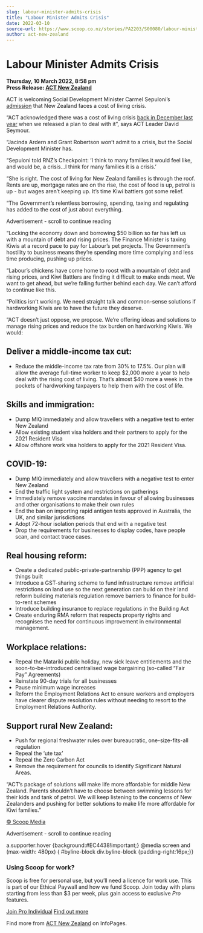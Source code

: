 ```yaml
---
slug: labour-minister-admits-crisis
title: "Labour Minister Admits Crisis"
date: 2022-03-10
source-url: https://www.scoop.co.nz/stories/PA2203/S00080/labour-minister-admits-crisis.htm
author: act-new-zealand
---
```

Labour Minister Admits Crisis
=============================

**Thursday, 10 March 2022, 8:58 pm**  
**Press Release: [ACT New Zealand](https://info.scoop.co.nz/ACT_New_Zealand)**

ACT is welcoming Social Development Minister Carmel Sepuloni’s [admission](https://www.act.org.nz/r?u=P3K5_Wy_KQatCrF7mNfuSEo_OlMYIED2M40V1pCWeOq5w0DWKt4mXCelQYYzgzoGVfTlDV5ZQYcfKEgtZScjl7JGw7wRSiyb0-3r4J4sAqTjR32oDyZ8QyI-ahw4FqG7_vHstUsSzQV46kdV-1yyh16ynFbXXbFKFgVQ0zZvj-p4k86NpHzgD6a9PSzWjYJH&e=154c02be5f7fc7dc73d854cf1d9225ee&utm_source=actnz&utm_medium=email&utm_campaign=labour_minister_admits_crisis&n=2) that New Zealand faces a cost of living crisis.

“ACT acknowledged there was a cost of living crisis [back in December last year](https://www.act.org.nz/act_tackles_the_cost_of_living_crisis?e=154c02be5f7fc7dc73d854cf1d9225ee&utm_source=actnz&utm_medium=email&utm_campaign=labour_minister_admits_crisis&n=3) when we released a plan to deal with it”, says ACT Leader David Seymour.

“Jacinda Ardern and Grant Robertson won’t admit to a crisis, but the Social Development Minister has.

“Sepuloni told RNZ’s Checkpoint: ‘I think to many families it would feel like, and would be, a crisis…I think for many families it is a crisis.’

“She is right. The cost of living for New Zealand families is through the roof. Rents are up, mortgage rates are on the rise, the cost of food is up, petrol is up - but wages aren’t keeping up. It’s time Kiwi battlers got some relief.

“The Government’s relentless borrowing, spending, taxing and regulating has added to the cost of just about everything.

Advertisement - scroll to continue reading





“Locking the economy down and borrowing $50 billion so far has left us with a mountain of debt and rising prices. The Finance Minister is taxing Kiwis at a record pace to pay for Labour’s pet projects. The Government’s hostility to business means they’re spending more time complying and less time producing, pushing up prices.

“Labour’s chickens have come home to roost with a mountain of debt and rising prices, and Kiwi Battlers are finding it difficult to make ends meet. We want to get ahead, but we’re falling further behind each day. We can’t afford to continue like this.

“Politics isn’t working. We need straight talk and common-sense solutions if hardworking Kiwis are to have the future they deserve.

“ACT doesn’t just oppose, we propose. We’re offering ideas and solutions to manage rising prices and reduce the tax burden on hardworking Kiwis. We would:

Deliver a middle-income tax cut:
--------------------------------

*   Reduce the middle-income tax rate from 30% to 17.5%. Our plan will allow the average full-time worker to keep $2,000 more a year to help deal with the rising cost of living. That’s almost $40 more a week in the pockets of hardworking taxpayers to help them with the cost of life.

Skills and immigration:
-----------------------

*   Dump MIQ immediately and allow travellers with a negative test to enter New Zealand
*   Allow existing student visa holders and their partners to apply for the 2021 Resident Visa
*   Allow offshore work visa holders to apply for the 2021 Resident Visa.

COVID-19:
---------

*   Dump MIQ immediately and allow travellers with a negative test to enter New Zealand
*   End the traffic light system and restrictions on gatherings
*   Immediately remove vaccine mandates in favour of allowing businesses and other organisations to make their own rules
*   End the ban on importing rapid antigen tests approved in Australia, the UK, and similar jurisdictions
*   Adopt 72-hour isolation periods that end with a negative test
*   Drop the requirements for businesses to display codes, have people scan, and contact trace cases.

Real housing reform:
--------------------

*   Create a dedicated public-private-partnership (PPP) agency to get things built
*   Introduce a GST-sharing scheme to fund infrastructure remove artificial restrictions on land use so the next generation can build on their land reform building materials regulation remove barriers to finance for build-to-rent schemes
*   Introduce building insurance to replace regulations in the Building Act
*   Create enduring RMA reform that respects property rights and recognises the need for continuous improvement in environmental management.

Workplace relations:
--------------------

*   Repeal the Matariki public holiday, new sick leave entitlements and the soon-to-be-introduced centralised wage bargaining (so-called “Fair Pay” Agreements)
*   Reinstate 90-day trials for all businesses
*   Pause minimum wage increases
*   Reform the Employment Relations Act to ensure workers and employers have clearer dispute resolution rules without needing to resort to the Employment Relations Authority.

Support rural New Zealand:
--------------------------

*   Push for regional freshwater rules over bureaucratic, one-size-fits-all regulation
*   Repeal the ‘ute tax’
*   Repeal the Zero Carbon Act
*   Remove the requirement for councils to identify Significant Natural Areas.

“ACT’s package of solutions will make life more affordable for middle New Zealand. Parents shouldn’t have to choose between swimming lessons for their kids and tank of petrol. We will keep listening to the concerns of New Zealanders and pushing for better solutions to make life more affordable for Kiwi families.”

[© Scoop Media](http://www.scoop.co.nz/about/terms.html)  

Advertisement - scroll to continue reading



a.supporter:hover {background:#EC4438!important;} @media screen and (max-width: 480px) { #byline-block div.byline-block {padding-right:16px;}}

### Using Scoop for work?

Scoop is free for personal use, but you’ll need a licence for work use. This is part of our Ethical Paywall and how we fund Scoop. Join today with plans starting from less than $3 per week, plus gain access to exclusive _Pro_ features.  
  
[Join Pro Individual](https://pro.scoop.co.nz/Individual/?from=ProIn24) [Find out more](https://pro.scoop.co.nz/using-scoop-for-work/?from=ProIn24)

Find more from [ACT New Zealand](https://info.scoop.co.nz/ACT_New_Zealand) on InfoPages.